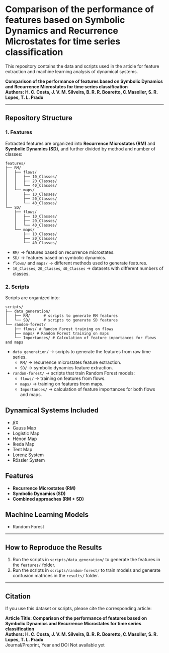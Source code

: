 # Comparison of the performance of features based on Symbolic Dynamics and Recurrence Microstates for time series classification

This repository contains the data and scripts used in the article for feature extraction and machine learning analysis of dynamical systems.

**Comparison of the performance of features based on Symbolic Dynamics and Recurrence Microstates for time series classification**  
**Authors: H. C. Costa, J. V. M. Silveira, B. R. R. Boaretto, C.Masoller, S. R. Lopes, T. L. Prado**  

---

## Repository Structure

### 1. Features
Extracted features are organized into **Recurrence Microstates (RM)** and **Symbolic Dynamics (SD)**, and further divided by method and number of classes:

```
features/
├── RM/
│   ├── flows/
│   │   ├── 10_Classes/
│   │   ├── 20_Classes/
│   │   └── 40_Classes/
│   └── maps/
│       ├── 10_Classes/
│       ├── 20_Classes/
│       └── 40_Classes/
└── SD/
    ├── flows/
    │   ├── 10_Classes/
    │   ├── 20_Classes/
    │   └── 40_Classes/
    └── maps/
        ├── 10_Classes/
        ├── 20_Classes/
        └── 40_Classes/
```

- `RM/` → features based on recurrence microstates.  
- `SD/` → features based on symbolic dynamics.  
- `flows/` and `maps/` → different methods used to generate features.  
- `10_Classes`, `20_Classes`, `40_Classes` → datasets with different numbers of classes.

### 2. Scripts
Scripts are organized into:

```
scripts/
├── data_generation/
│   ├── RM/      # scripts to generate RM features
│   └── SD/      # scripts to generate SD features
└── random-forest/
    ├── flows/ # Random Forest training on flows
    ├── maps/ # Random Forest training on maps
    └── Importances/ # Calculation of feature importances for flows and maps
```

- `data_generation/` → scripts to generate the features from raw time series.  
  - `RM/` → recurrence microstates feature extraction.  
  - `SD/` → symbolic dynamics feature extraction.  
- `random-forest/` → scripts that train Random Forest models:  
  - `flows/` → training on features from flows.  
  - `maps/` → training on features from maps.  
  - `Importances/` → calculation of feature importances for both flows and maps.


## Dynamical Systems Included
- $\beta$X
- Gauss Map
- Logistic Map  
- Hénon Map  
- Ikeda Map  
- Tent Map
- Lorenz System  
- Rössler System

## Features
- **Recurrence Microstates (RM)**  
- **Symbolic Dynamics (SD)**  
- **Combined approaches (RM + SD)**

## Machine Learning Models
- Random Forest  


---

## How to Reproduce the Results
1. Run the scripts in `scripts/data_generation/` to generate the features in the `features/` folder.  
2. Run the scripts in `scripts/random-forest/` to train models and generate confusion matrices in the `results/` folder.

---

## Citation
If you use this dataset or scripts, please cite the corresponding article:

**Article Title: Comparison of the performance of features based on Symbolic Dynamics and Recurrence Microstates for time series classification**  
**Authors: H. C. Costa, J. V. M. Silveira, B. R. R. Boaretto, C.Masoller, S. R. Lopes, T. L. Prado**  
Journal/Preprint,
Year and DOI Not available yet

